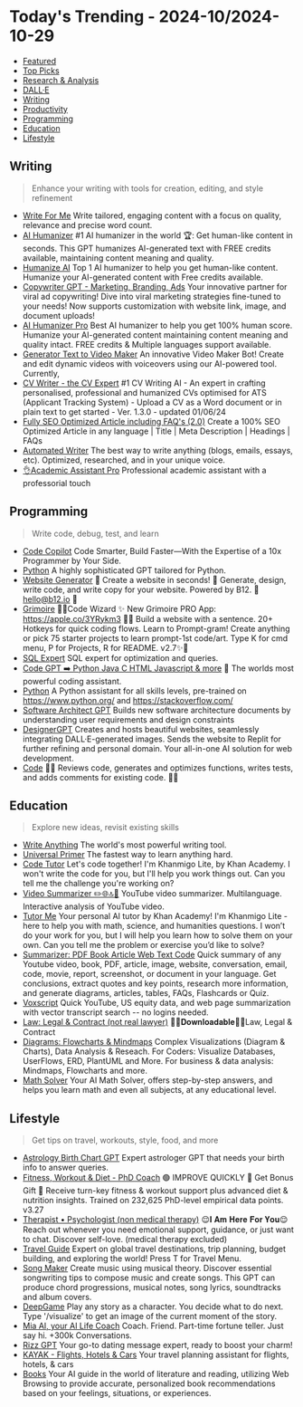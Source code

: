 
# Today's Trending - 2024-10/2024-10-29

- [Featured](#featured)
- [Top Picks](#top-picks)
- [Research \& Analysis](#research--analysis)
- [DALL·E](#dalle)
- [Writing](#writing)
- [Productivity](#productivity)
- [Programming](#programming)
- [Education](#education)
- [Lifestyle](#lifestyle)


## Writing
> Enhance your writing with tools for creation, editing, and style refinement
- [Write For Me](https://chat.openai.com/g/g-B3hgivKK9-write-for-me) Write tailored, engaging content with a focus on quality, relevance and precise word count.
- [AI Humanizer](https://chat.openai.com/g/g-2azCVmXdy-ai-humanizer) #1 AI humanizer in the world 🏆: Get human-like content in seconds. This GPT humanizes AI-generated text with FREE credits available, maintaining content meaning and quality.
- [Humanize AI](https://chat.openai.com/g/g-a6Fpz8NRb-humanize-ai) Top 1 AI humanizer to help you get human-like content. Humanize your AI-generated content with Free credits available.
- [Copywriter GPT - Marketing, Branding, Ads](https://chat.openai.com/g/g-Ji2QOyMml-copywriter-gpt-marketing-branding-ads) Your innovative partner for viral ad copywriting! Dive into viral marketing strategies fine-tuned to your needs! Now supports customization with website link, image, and document uploads!
- [AI Humanizer Pro](https://chat.openai.com/g/g-TiS7zU3kO-ai-humanizer-pro) Best AI humanizer to help you get 100% human score. Humanize your AI-generated content maintaining content meaning and quality intact. FREE credits & Multiple languages support available.
- [Generator Text to Video Maker](https://chat.openai.com/g/g-CPgdui5Ib-generator-text-to-video-maker) An innovative Video Maker Bot! Create and edit dynamic videos with voiceovers using our AI-powered tool. Currently,
- [CV Writer - the CV Expert](https://chat.openai.com/g/g-cStsvQbjd-cv-writer-the-cv-expert) #1 CV Writing AI - An expert in crafting personalised, professional and humanized CVs optimised for ATS (Applicant Tracking System) - Upload a CV as a Word document or in plain text to get started - Ver. 1.3.0 - updated 01/06/24
- [Fully SEO Optimized Article including FAQ's (2.0)](https://chat.openai.com/g/g-ySbhcRtru-fully-seo-optimized-article-including-faq-s-2-0) Create a 100% SEO Optimized Article in any language | Title | Meta Description | Headings | FAQs
- [Automated Writer](https://chat.openai.com/g/g-82ALdp8Nj-automated-writer) The best way to write anything (blogs, emails, essays, etc). Optimized, researched, and in your unique voice.
- [👌Academic Assistant Pro](https://chat.openai.com/g/g-UubB08D4y-academic-assistant-pro) Professional academic assistant with a professorial touch

## Programming
> Write code, debug, test, and learn
- [Code Copilot](https://chat.openai.com/g/g-2DQzU5UZl-code-copilot) Code Smarter, Build Faster—With the Expertise of a 10x Programmer by Your Side.
- [Python](https://chat.openai.com/g/g-cKXjWStaE-python) A highly sophisticated GPT tailored for Python.
- [Website Generator](https://chat.openai.com/g/g-iYSeH3EAI-website-generator) 🔮 Create a website in seconds!  🔮 Generate, design, write code, and write copy for your website. Powered by B12. 📧hello@b12.io 📧
- [Grimoire](https://chat.openai.com/g/g-n7Rs0IK86-grimoire) 🧙‍♂️Code Wizard ✨ New Grimoire PRO App: https://apple.co/3YRykm3 🧙‍♂️ Build a website with a sentence. 20+ Hotkeys for quick coding flows. Learn to Prompt-gram! Create anything or pick 75 starter projects to learn prompt-1st code/art. Type K for cmd menu, P for Projects, R for README. v2.7✨📜
- [SQL Expert](https://chat.openai.com/g/g-m5lMeGifF-sql-expert) SQL expert for optimization and queries.
- [Code GPT ➡️ Python Java C HTML Javascript & more](https://chat.openai.com/g/g-cksUvVWar-code-gpt-python-java-c-html-javascript-more) 💎 The worlds most powerful coding assistant.
- [Python](https://chat.openai.com/g/g-tNwCg2vYv-python) A Python assistant for all skills levels, pre-trained on https://www.python.org/ and https://stackoverflow.com/
- [Software Architect GPT](https://chat.openai.com/g/g-J0FYgDhN5-software-architect-gpt) Builds new software architecture documents by understanding user requirements and design constraints
- [DesignerGPT](https://chat.openai.com/g/g-2Eo3NxuS7-designergpt) Creates and hosts beautiful websites, seamlessly integrating DALL·E-generated images. Sends the website to Replit for further refining and personal domain. Your all-in-one AI solution for web development.
- [Code](https://chat.openai.com/g/g-k3IqoCe1l-code) 👨‍💻 Reviews code, generates and optimizes functions, writes tests, and adds comments for existing code. 👩‍💻

## Education
> Explore new ideas, revisit existing skills
- [Write Anything](https://chat.openai.com/g/g-odWlfAKWM-write-anything) The world's most powerful writing tool.
- [Universal Primer](https://chat.openai.com/g/g-GbLbctpPz-universal-primer) The fastest way to learn anything hard.
- [Code Tutor](https://chat.openai.com/g/g-HxPrv1p8v-code-tutor) Let's code together! I'm Khanmigo Lite, by Khan Academy. I won't write the code for you, but I'll help you work things out. Can you tell me the challenge you're working on?
- [Video Summarizer ✏️🌐🔝🚀](https://chat.openai.com/g/g-GvcYCKPIH-video-summarizer) YouTube video summarizer. Multilanguage. Interactive analysis of YouTube video.
- [Tutor Me](https://chat.openai.com/g/g-hRCqiqVlM-tutor-me) Your personal AI tutor by Khan Academy! I'm Khanmigo Lite - here to help you with math, science, and  humanities questions. I won’t do your work for you, but I will help you learn how to solve them on your own.  Can you tell me the problem or exercise you’d like to solve?
- [Summarizer: PDF Book Article Web Text Code](https://chat.openai.com/g/g-uefFoRnpX-summarizer-pdf-book-article-web-text-code) Quick summary of any Youtube video, book, PDF, article, image, website, conversation, email, code, movie, report, screenshot, or document in your language. Get conclusions, extract quotes and key points, research more information, and generate diagrams, articles, tables, FAQs, Flashcards or Quiz.
- [Voxscript](https://chat.openai.com/g/g-g24EzkDta-voxscript) Quick YouTube, US equity data, and web page summarization with vector transcript search -- no logins needed.
- [Law: Legal & Contract (not real lawyer)](https://chat.openai.com/g/g-My8UBHpJn-law-legal-contract-not-real-lawyer) 🔴🔴𝐃𝐨𝐰𝐧𝐥𝐨𝐚𝐝𝐚𝐛𝐥𝐞🔴🔴Law, Legal & Contract
- [Diagrams: Flowcharts & Mindmaps](https://chat.openai.com/g/g-jBdvgesNC-diagrams-flowcharts-mindmaps) Complex Visualizations (Diagram & Charts), Data Analysis & Reseach. For Coders: Visualize Databases, UserFlows, ERD, PlantUML and More. For business & data analysis: Mindmaps, Flowcharts and more.
- [Math Solver](https://chat.openai.com/g/g-9YeZz6m6k-math-solver) Your AI Math Solver, offers step-by-step answers, and helps you learn math and even all subjects, at any educational level.

## Lifestyle
> Get tips on travel, workouts, style, food, and more
- [Astrology Birth Chart GPT](https://chat.openai.com/g/g-WxckXARTP-astrology-birth-chart-gpt) Expert astrologer GPT that needs your birth info to answer queries.
- [Fitness, Workout & Diet - PhD Coach](https://chat.openai.com/g/g-ipOIcM229-fitness-workout-diet-phd-coach) 🟢 IMPROVE QUICKLY 🎁 Get Bonus Gift 🎁 Receive turn-key fitness & workout support plus advanced diet & nutrition insights. Trained on 232,625 PhD-level empirical data points. v3.27
- [Therapist • Psychologist (non medical therapy)](https://chat.openai.com/g/g-FGhasb1tZ-therapist-psychologist-non-medical-therapy) 😌𝐈 𝐀𝐦 𝐇𝐞𝐫𝐞 𝐅𝐨𝐫 𝐘𝐨𝐮😌 Reach out whenever you need emotional support, guidance, or just want to chat. Discover self-love. (medical therapy excluded)
- [Travel Guide](https://chat.openai.com/g/g-E7eSRUHy6-travel-guide) Expert on global travel destinations, trip planning, budget building, and exploring the world! Press T for Travel Menu.
- [Song Maker](https://chat.openai.com/g/g-txEiClD5G-song-maker) Create music using musical theory. Discover essential songwriting tips to compose music and create songs. This GPT can produce chord progressions, musical notes, song lyrics, soundtracks and album covers.
- [DeepGame](https://chat.openai.com/g/g-TzI2BlJPT-deepgame) Play any story as a character. You decide what to do next. Type '/visualize' to get an image of the current moment of the story.
- [Mia AI, your AI Life Coach](https://chat.openai.com/g/g-l38NcMokB-mia-ai-your-ai-life-coach) Coach. Friend. Part-time fortune teller. Just say hi. +300k Conversations.
- [Rizz GPT](https://chat.openai.com/g/g-CsdwU23wt-rizz-gpt) Your go-to dating message expert, ready to boost your charm!
- [KAYAK - Flights, Hotels & Cars](https://chat.openai.com/g/g-hcqdAuSMv-kayak-flights-hotels-cars) Your travel planning assistant for flights, hotels, & cars
- [Books](https://chat.openai.com/g/g-z77yDe7Vu-books) Your AI guide in the world of literature and reading, utilizing Web Browsing to provide accurate, personalized book recommendations based on your feelings, situations, or experiences.

